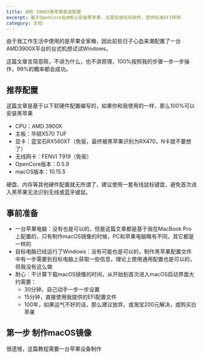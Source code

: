 ```yaml
---
title: AMD 3900X黑苹果极速配置
excerpt: 基于OpenCore在AMD上安装黑苹果，无需安装任何软件，提供标准EFI样例
category: 文档
---
```


由于我工作生活中使用的是苹果全家桶，因此前些日子心血来潮配置了一台AMD3900X平台的台式机想试试Windows。

这篇文章言简意赅，不讲为什么，也不讲原理，100%按照我的步骤一步一步操作，99%的概率都会成功。

## 推荐配置

这篇文章是基于以下软硬件配置编写的，如果你和我使用的一样，那么100%可以安装黑苹果

* CPU：AMD 3900X
* 主板：华硕X570 TUF
* 显卡：蓝宝石RX560XT（免驱，最终被黑苹果识别为RX470，N卡就不要想了）
* 无线网卡：FENVI T919（免驱）
* OpenCore版本：0.5.9
* macOS版本：10.15.5

硬盘、内存等其他硬件配置就无所谓了，建议使用一套有线鼠标键盘，避免首次进入黑苹果无法识别无线或蓝牙键鼠。

## 事前准备

* 一台苹果电脑：没有也是可以的，但是这篇文章都是基于我在MacBook Pro上配置的，只有制作macOS镜像的时候，PC和苹果电脑略有不同，其它都是一样的
* 目标电脑已经运行了Windows：没有可能也是可以的，制作黑苹果配置文件中有一步需要到目标电脑上获取一些信息，理论上使用通用配置也是可以的，但我没有这么做
* 耐心：不计算下载macOS镜像的时间，从开始到首次进入macOS启动界面大约需要：
  * 30分钟，自己动手一步一步设置
  * 15分钟，直接使用我提供的EFI配置文件
  * 100年，如果运气不好的话，那么建议放弃，或淘宝200元解决，或购买白苹果

## 第一步 制作macOS镜像

很遗憾，这篇教程需要一台苹果设备制作
